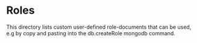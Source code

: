 # Roles

This directory lists custom user-defined role-documents that can be used, e.g by copy and pasting into the db.createRole mongodb command.

```

```
